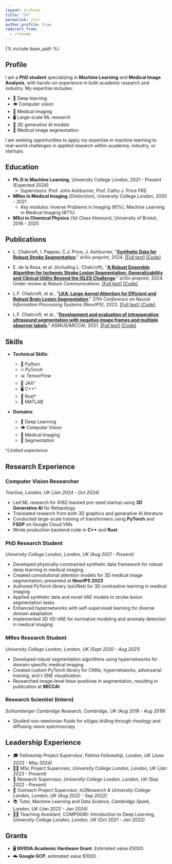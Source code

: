 ```yaml
---
layout: archive
title: "CV"
permalink: /cv/
author_profile: true
redirect_from:
  - /resume
---
```


{% include base_path %}

## Profile

I am a **PhD student** specializing in **Machine Learning** and **Medical Image Analysis**, with hands-on experience in both academic research and industry. My expertise includes:

- 🧠 Deep learning
- 👁️ Computer vision
- 🏥 Medical imaging
- 🖥️ Large-scale ML research
- 🎨 3D generative AI models
- 🔬 Medical image segmentation

I am seeking opportunities to apply my expertise in machine learning to real-world challenges in applied research within academia, industry, or startups.

## Education

- **Ph.D in Machine Learning**, University College London, 2021 - Present (Expected 2024)
  - Supervisors: Prof. John Ashburner, Prof. Cathy J. Price FRS
- **MRes in Medical Imaging** (*Distinction*), University College London, 2020 - 2021
  - *Key modules*: Inverse Problems in Imaging (81%), Machine Learning in Medical Imaging (87%)
- **MSci in Chemical Physics** (*1st Class Honours*), University of Bristol, 2016 - 2020

## Publications

* L. Chalcroft, I. Pappas, C.J. Price, J. Ashburner, "**[Synthetic Data for Robust Stroke Segmentation](/publication/2024-synthetic-data-stroke-segmentation)**." *arXiv preprint*, 2024. [[Full text]](http://arxiv.org/abs/2404.01946v1) [[Code]](https://github.com/liamchalcroft/SynthStroke)

* E. de la Rosa, et al. (including L. Chalcroft), "**[A Robust Ensemble Algorithm for Ischemic Stroke Lesion Segmentation: Generalizability and Clinical Utility Beyond the ISLES Challenge](/publication/2024-robust-ensemble-ischemic-stroke-segmentation)**." *arXiv preprint*, 2024. Under review at *Nature Communications*. [[Full text]](https://arxiv.org/abs/2403.19425) [[Code]](https://github.com/Tabrisrei/ISLES22_Ensemble)

* L.F. Chalcroft, et al., "**[LKA: Large-kernel Attention for Efficient and Robust Brain Lesion Segmentation](/publication/2023-lka-brain-lesion-segmentation)**." *37th Conference on Neural Information Processing Systems (NeurIPS)*, 2023. [[Full text]](https://arxiv.org/pdf/2308.07251) [[Code]](https://github.com/liamchalcroft/MDUNet)

* L.F. Chalcroft, et al., "**[Development and evaluation of intraoperative ultrasound segmentation with negative image frames and multiple observer labels](/publication/2021-intraoperative-ultrasound-segmentation)**." *ASMUS/MICCAI*, 2021. [[Full text]](https://arxiv.org/pdf/2108.04114) [[Code]](https://github.com/liamchalcroft/RectAngle)

## Skills

- **Technical Skills**: 
  - 🐍 Python
  - 🔥 PyTorch
  - 📊 TensorFlow
  - 🧮 JAX^
  - 🖥️ C++^
  - 🦀 Rust^
  - 📐 MATLAB

- **Domains**: 
  - 🧠 Deep Learning
  - 👁️ Computer Vision
  - 🏥 Medical Imaging
  - 🎯 Segmentation

^*Limited experience*

## Research Experience

### Computer Vision Researcher
*Tractive, London, UK (Jan 2024 - Oct 2024)*

- Led ML research for A16Z-backed pre-seed startup using **3D Generative AI** for Retopology
- Translated research from both 3D graphics and generative AI literature
- Conducted large-scale training of transformers using **PyTorch** and **FSDP** on Google Cloud VMs
- Wrote production backend code in **C++** and **Rust**

### PhD Research Student
*University College London, London, UK (Aug 2021 - Present)*

- Developed physically-constrained synthetic data framework for robust deep learning in medical imaging
- Created convolutional attention models for 3D medical image segmentation; presented at **NeurIPS 2023**
- Authored PyTorch library (ssUNet) for 3D contrastive learning in medical imaging
- Applied synthetic data and novel VAE models to stroke lesion segmentation tasks
- Enhanced hypernetworks with self-supervised learning for diverse domain adaptation
- Implemented 3D VD-VAE for normative modeling and anomaly detection in medical imaging

### MRes Research Student
*University College London, London, UK (Sept 2020 - Aug 2021)*

- Developed robust segmentation algorithms using hypernetworks for domain-specific medical imaging
- Created custom PyTorch library for CNNs, hypernetworks, adversarial training, and t-SNE visualization
- Researched image-level false-positives in segmentation, resulting in publication at **MICCAI**

### Research Scientist (Intern)
*Schlumberger Cambridge Research, Cambridge, UK (Aug 2018 - Aug 2019)*

- Studied non-newtonian fluids for oil/gas drilling through rheology and diffusing-wave spectroscopy

## Leadership Experience

- 🎓 Fellowship Project Supervisor, *Fatima Fellowship, London, UK (June 2023 - May 2024)*
- 👨‍🏫 MSc Project Supervisor, *University College London, London, UK (Jan 2023 - Present)*
- 🔬 Research Supervisor, *University College London, London, UK (Sep 2022 - Present)*
- 🌟 Outreach Project Supervisor, *In2Research & University College London, London, UK (Aug 2022 - Sep 2022)*
- 📚 Tutor, Machine Learning and Data Science, *Cambridge Spark, London, UK (Jan 2022 - Jan 2024)*
- 👨‍🏫 Teaching Assistant, COMP0090: Introduction to Deep Learning, *University College London, London, UK (Oct 2021 - Jan 2022)*

## Grants

- 🖥️ **NVIDIA Academic Hardware Grant**. Estimated value £5000.
- ☁️ **Google GCP**, estimated value $1000.

<!-- Uncomment and add sections as needed
Talks
======
  <ul>{% for post in site.talks %}
    {% include archive-single-talk-cv.html %}
  {% endfor %}</ul>
  
Teaching
======
  <ul>{% for post in site.teaching %}
    {% include archive-single-cv.html %}
  {% endfor %}</ul>
  
Service and leadership
======
* 
-->
